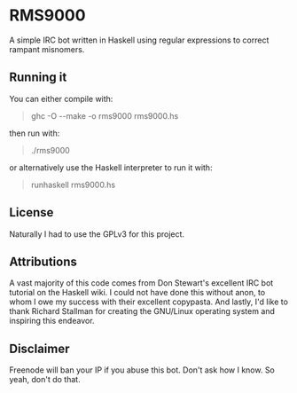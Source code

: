RMS9000
=======

A simple IRC bot written in Haskell using regular expressions to correct rampant misnomers.

Running it
----------
You can either compile with:
>   ghc -O --make -o rms9000 rms9000.hs

then run with:

>    ./rms9000

or alternatively use the Haskell interpreter to run it with:

>  runhaskell rms9000.hs

License
-------
Naturally I had to use the GPLv3 for this project.

Attributions
------------
A vast majority of this code comes from Don Stewart's excellent IRC bot tutorial on the Haskell wiki. I could not have done this without anon, to whom I owe my success with their excellent copypasta. And lastly, I'd like to thank Richard Stallman for creating the GNU/Linux operating system and inspiring this endeavor.

Disclaimer
----------
Freenode will ban your IP if you abuse this bot. Don't ask how I know. So yeah, don't do that.